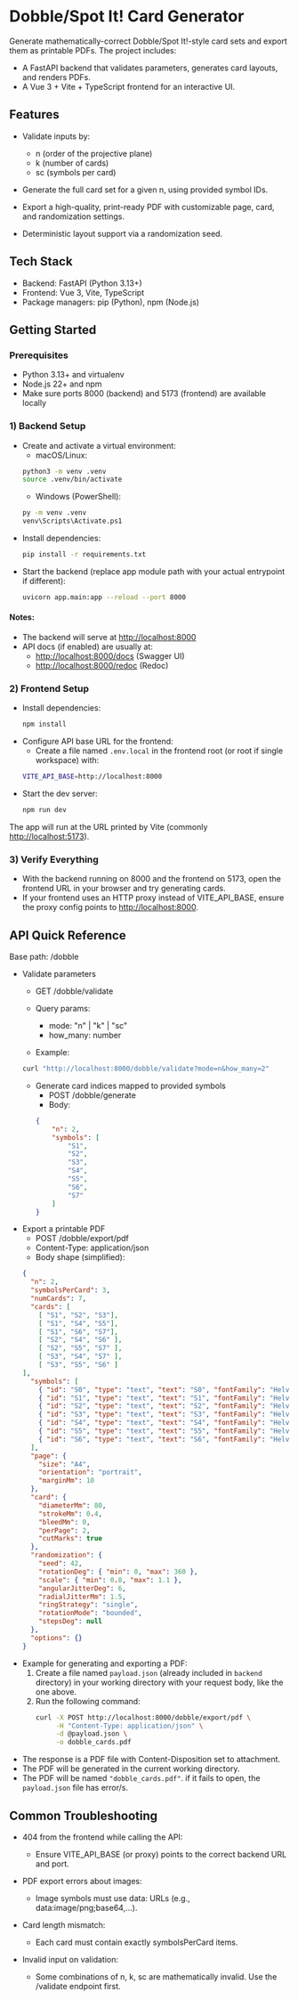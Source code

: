 # Dobble/Spot It! Card Generator

Generate mathematically-correct Dobble/Spot It!-style card sets and export them as printable PDFs. The project includes:

- A FastAPI backend that validates parameters, generates card layouts, and renders PDFs.
- A Vue 3 + Vite + TypeScript frontend for an interactive UI.

## Features

- Validate inputs by:
    - n (order of the projective plane)
    - k (number of cards)
    - sc (symbols per card)

- Generate the full card set for a given n, using provided symbol IDs.
- Export a high-quality, print-ready PDF with customizable page, card, and randomization settings.
- Deterministic layout support via a randomization seed.

## Tech Stack

- Backend: FastAPI (Python 3.13+)
- Frontend: Vue 3, Vite, TypeScript
- Package managers: pip (Python), npm (Node.js)

## Getting Started

### Prerequisites

- Python 3.13+ and virtualenv
- Node.js 22+ and npm
- Make sure ports 8000 (backend) and 5173 (frontend) are available locally

### 1) Backend Setup

- Create and activate a virtual environment:
    - macOS/Linux:
     ```Bash
    python3 -m venv .venv
    source .venv/bin/activate
    ```
    - Windows (PowerShell):
     ```Bash
    py -m venv .venv
    venv\Scripts\Activate.ps1
    ```
- Install dependencies:
  ```Bash
  pip install -r requirements.txt
  ```
- Start the backend (replace app module path with your actual entrypoint if different):
    ```Bash 
    uvicorn app.main:app --reload --port 8000 
    ```

#### Notes:

- The backend will serve at [http://localhost:8000](http://localhost:8000)
- API docs (if enabled) are usually at:
    - [http://localhost:8000/docs](http://localhost:8000/docs) (Swagger UI)
    - [http://localhost:8000/redoc](http://localhost:8000/redoc) (Redoc)

### 2) Frontend Setup

- Install dependencies:
    ````Bash 
    npm install
    ````
- Configure API base URL for the frontend:
    - Create a file named `.env.local` in the frontend root (or root if single workspace) with:
    ````Bash
    VITE_API_BASE=http://localhost:8000
   ````
- Start the dev server:
    ```Bash
    npm run dev
    ```

The app will run at the URL printed by Vite (commonly [http://localhost:5173](http://localhost:5173)).

### 3) Verify Everything

- With the backend running on 8000 and the frontend on 5173, open the frontend URL in your browser and try generating
  cards.
- If your frontend uses an HTTP proxy instead of VITE_API_BASE, ensure the proxy config points
  to [http://localhost:8000](http://localhost:8000).

## API Quick Reference

Base path: /dobble

- Validate parameters
    - GET /dobble/validate
    - Query params:
        - mode: "n" | "k" | "sc"
        - how_many: number

    - Example:
    ```Bash
    curl "http://localhost:8000/dobble/validate?mode=n&how_many=2"
    ```
    - Generate card indices mapped to provided symbols
        - POST /dobble/generate
        - Body:
      ```JSON
      {
          "n": 2,
          "symbols": [
              "S1",
              "S2",
              "S3",
              "S4",
              "S5",
              "S6",
              "S7"
          ]
      }
      ```
- Export a printable PDF
    - POST /dobble/export/pdf
    - Content-Type: application/json
    - Body shape (simplified):
    ```JSON
    {
      "n": 2,
      "symbolsPerCard": 3,
      "numCards": 7,
      "cards": [
        [ "S1", "S2", "S3"],
        [ "S1", "S4", "S5"],
        [ "S1", "S6", "S7"],
        [ "S2", "S4", "S6" ],
        [ "S2", "S5", "S7" ],
        [ "S3", "S4", "S7" ],
        [ "S3", "S5", "S6" ]
    ],
      "symbols": [
        { "id": "S0", "type": "text", "text": "S0", "fontFamily": "Helvetica-Bold", "fontWeight": 700 },
        { "id": "S1", "type": "text", "text": "S1", "fontFamily": "Helvetica-Bold", "fontWeight": 700 },
        { "id": "S2", "type": "text", "text": "S2", "fontFamily": "Helvetica-Bold", "fontWeight": 700 },
        { "id": "S3", "type": "text", "text": "S3", "fontFamily": "Helvetica-Bold", "fontWeight": 700 },
        { "id": "S4", "type": "text", "text": "S4", "fontFamily": "Helvetica-Bold", "fontWeight": 700 },
        { "id": "S5", "type": "text", "text": "S5", "fontFamily": "Helvetica-Bold", "fontWeight": 700 },
        { "id": "S6", "type": "text", "text": "S6", "fontFamily": "Helvetica-Bold", "fontWeight": 700 }
      ],
      "page": {
        "size": "A4",
        "orientation": "portrait",
        "marginMm": 10
      },
      "card": {
        "diameterMm": 80,
        "strokeMm": 0.4,
        "bleedMm": 0,
        "perPage": 2,
        "cutMarks": true
      },
      "randomization": {
        "seed": 42,
        "rotationDeg": { "min": 0, "max": 360 },
        "scale": { "min": 0.8, "max": 1.1 },
        "angularJitterDeg": 6,
        "radialJitterMm": 1.5,
        "ringStrategy": "single",
        "rotationMode": "bounded",
        "stepsDeg": null
      },
      "options": {}
   }
   ```
- Example for generating and exporting a PDF:
    1. Create a file named `payload.json` (already included in `backend` directory) in your working directory with your
       request body, like the one above.
    2. Run the following command:
       ```Bash
       curl -X POST http://localhost:8000/dobble/export/pdf \
            -H "Content-Type: application/json" \
            -d @payload.json \
            -o dobble_cards.pdf
       ```
- The response is a PDF file with Content-Disposition set to attachment.
- The PDF will be generated in the current working directory.
- The PDF will be named `"dobble_cards.pdf"`. if it fails to open, the `payload.json` file has error/s.

## Common Troubleshooting

- 404 from the frontend while calling the API:
    - Ensure VITE_API_BASE (or proxy) points to the correct backend URL and port.

- PDF export errors about images:
    - Image symbols must use data: URLs (e.g., data:image/png;base64,...).

- Card length mismatch:
    - Each card must contain exactly symbolsPerCard items.

- Invalid input on validation:
    - Some combinations of n, k, sc are mathematically invalid. Use the /validate endpoint first.
